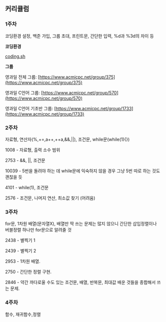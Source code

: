 ## 커리큘럼

### **1주차**

코딩환경 설정, 백준 가입, 그룹 초대, 프린트문, 간단한 입력, %d과 %3d의 차이 등

**코딩환경**

[coding.sh](/coding.sh)

**그룹**

영과일 전체 그룹: [https://www.acmicpc.net/group/375](https://www.acmicpc.net/group/375)

영과일 C언어 그룹: [https://www.acmicpc.net/group/570](https://www.acmicpc.net/group/570)

영과일 C언어 기초반 그룹: [https://www.acmicpc.net/group/1733](https://www.acmicpc.net/group/1733)

### 2**주차**

자료형, 연산자\(%,+=,a++,++a,&&,\|\|\), 조건문, while문\(while\(1\){}\)

1008 - 자료형, 출력 소수 범위

2753 - &&, \|\|, 조건문

10039 - 5번을 돌려야 하는 데 while문에 익숙하지 않을 경우 그냥 5번 따로 하는 것도 괜찮을 듯

4101 - while\(1\), 조건문

2576 - 조건문, 나머지 연산, 최소값 찾기 \(어려움\)

### 3**주차**

for문, 1차원 배열\(문자열X\), 배열만 딱 쓰는 문제는 많지 않으니 간단한 삽입정렬이나 버블정렬 하나만 for문으로 알려줄 것

2438 - 별찍기 1

2439 - 별찍기 2

2953 - 1차원 배열.

2750 - 간단한 정렬 구현.

2846 - 약간 까다로울 수도 있는 조건문, 배열, 반복문, 최대값 배운 것들을 종합해서 쓰는 문제.

### 4**주차**

함수, 재귀함수,정렬

